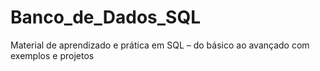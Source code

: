 # Banco_de_Dados_SQL
Material de aprendizado e prática em SQL – do básico ao avançado com exemplos e projetos
